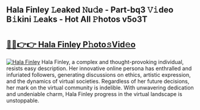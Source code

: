 ## Hala Finley 𝙻eaked 𝙽u𝚍e - Part-bq3 𝚅𝚒deo B𝚒kini 𝙻eaks - Hot All 𝙿hotos v5o3T

# <h2><a href="http://ld174vb.urlbe.top/?page=Hala+Finley">🔗🔗👉👉 Hala Finley P𝚑oto𝚜Vid𝚎o</a></h2>

[![Hala Finley](https://i.imgur.com/eBuTRDB.gif)](http://ld174vb.urlbe.top/?page=Hala+Finley)
Hala Finley, a complex and thought-provoking individual, resists easy description. Her innovative online persona has enthralled and infuriated followers, generating discussions on ethics, artistic expression, and the dynamics of virtual societies. Regardless of her future decisions, her mark on the virtual community is indelible. With unwavering dedication and undeniable charm, Hala Finley progress in the virtual landscape is unstoppable.
